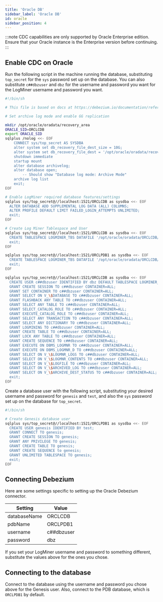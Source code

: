 ```yaml
---
title: 'Oracle DB'
sidebar_label: 'Oracle DB'
id: oracle
sidebar_position: 4
---
```


:::note
CDC capabilities are only supported by Oracle Enterprise edition. Ensure that your Oracle instance is the Enterprise version before continuing.
:::

## Enable CDC on Oracle

Run the following script in the machine running the database, substituting `top_secret` for the `sys` password set up on the database. You can also substitute `c##dbzuser` and `dbz` for the username and password you want for the LogMiner username and password you want.

```bash
#!/bin/sh

# This file is based on docs at https://debezium.io/documentation/reference/stable/connectors/oracle.html#setting-up-oracle and the linked Debezium Vagrant Box for Oracle DB GitHub repository.

# Set archive log mode and enable GG replication

mkdir /opt/oracle/oradata/recovery_area
ORACLE_SID=ORCLCDB
export ORACLE_SID
sqlplus /nolog <<- EOF
	CONNECT sys/top_secret AS SYSDBA
	alter system set db_recovery_file_dest_size = 10G;
	alter system set db_recovery_file_dest = '/opt/oracle/oradata/recovery_area' scope=spfile;
	shutdown immediate
	startup mount
	alter database archivelog;
	alter database open;
        -- Should show "Database log mode: Archive Mode"
	archive log list
	exit;
EOF

# Enable LogMiner required database features/settings
sqlplus sys/top_secret@//localhost:1521/ORCLCDB as sysdba <<- EOF
  ALTER DATABASE ADD SUPPLEMENTAL LOG DATA (ALL) COLUMNS;
  ALTER PROFILE DEFAULT LIMIT FAILED_LOGIN_ATTEMPTS UNLIMITED;
  exit;
EOF

# Create Log Miner Tablespace and User
sqlplus sys/top_secret@//localhost:1521/ORCLCDB as sysdba <<- EOF
  CREATE TABLESPACE LOGMINER_TBS DATAFILE '/opt/oracle/oradata/ORCLCDB/logminer_tbs.dbf' SIZE 25M REUSE AUTOEXTEND ON MAXSIZE UNLIMITED;
  exit;
EOF

sqlplus sys/top_secret@//localhost:1521/ORCLPDB1 as sysdba <<- EOF
  CREATE TABLESPACE LOGMINER_TBS DATAFILE '/opt/oracle/oradata/ORCLCDB/ORCLPDB1/logminer_tbs.dbf' SIZE 25M REUSE AUTOEXTEND ON MAXSIZE UNLIMITED;
  exit;
EOF

sqlplus sys/top_secret@//localhost:1521/ORCLCDB as sysdba <<- EOF
  CREATE USER c##dbzuser IDENTIFIED BY dbz DEFAULT TABLESPACE LOGMINER_TBS QUOTA UNLIMITED ON LOGMINER_TBS CONTAINER=ALL;
  GRANT CREATE SESSION TO c##dbzuser CONTAINER=ALL;
  GRANT SET CONTAINER TO c##dbzuser CONTAINER=ALL;
  GRANT SELECT ON V_\$DATABASE TO c##dbzuser CONTAINER=ALL;
  GRANT FLASHBACK ANY TABLE TO c##dbzuser CONTAINER=ALL;
  GRANT SELECT ANY TABLE TO c##dbzuser CONTAINER=ALL;
  GRANT SELECT_CATALOG_ROLE TO c##dbzuser CONTAINER=ALL;
  GRANT EXECUTE_CATALOG_ROLE TO c##dbzuser CONTAINER=ALL;
  GRANT SELECT ANY TRANSACTION TO c##dbzuser CONTAINER=ALL;
  GRANT SELECT ANY DICTIONARY TO c##dbzuser CONTAINER=ALL;
  GRANT LOGMINING TO c##dbzuser CONTAINER=ALL;
  GRANT CREATE TABLE TO c##dbzuser CONTAINER=ALL;
  GRANT LOCK ANY TABLE TO c##dbzuser CONTAINER=ALL;
  GRANT CREATE SEQUENCE TO c##dbzuser CONTAINER=ALL;
  GRANT EXECUTE ON DBMS_LOGMNR TO c##dbzuser CONTAINER=ALL;
  GRANT EXECUTE ON DBMS_LOGMNR_D TO c##dbzuser CONTAINER=ALL;
  GRANT SELECT ON V_\$LOGMNR_LOGS TO c##dbzuser CONTAINER=ALL;
  GRANT SELECT ON V_\$LOGMNR_CONTENTS TO c##dbzuser CONTAINER=ALL;
  GRANT SELECT ON V_\$LOGFILE TO c##dbzuser CONTAINER=ALL;
  GRANT SELECT ON V_\$ARCHIVED_LOG TO c##dbzuser CONTAINER=ALL;
  GRANT SELECT ON V_\$ARCHIVE_DEST_STATUS TO c##dbzuser CONTAINER=ALL;
  exit;
EOF
```

Create a database user with the following script, substituting your desired username and password for `genesis` and `test`, and also the `sys` password set up on the database for `top_secret`.

```bash
#!/bin/sh

# Create Genesis database user
sqlplus sys/top_secret@//localhost:1521/ORCLPDB1 as sysdba <<- EOF
  CREATE USER genesis IDENTIFIED BY test;
  GRANT CONNECT TO genesis;
  GRANT CREATE SESSION TO genesis;
  GRANT ANY PRIVILEGE TO genesis;
  GRANT CREATE TABLE TO genesis;
  GRANT CREATE SEQUENCE to genesis;
  GRANT UNLIMITED TABLESPACE TO genesis;
  exit;
EOF
```

## Connecting Debezium

Here are some settings specific to setting up the Oracle Debezium connector.

| Setting | Value |
| --- | --- |
| databaseName | ORCLCDB |
| pdbName | ORCLPDB1 |
| username | c##dbzuser |
| password | dbz |

If you set your LogMiner username and password to something different, substitute the values above for the ones you chose.

## Connecting to the database

Connect to the database using the username and password you chose above for the Genesis user. Also, connect to the PDB database, which is `ORCLPDB1` by default.